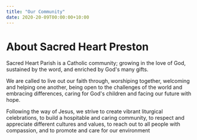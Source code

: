 ```yaml
---
title: "Our Community"
date: 2020-20-09T00:00:00+10:00
---
```

# About Sacred Heart Preston

Sacred Heart Parish is a Catholic community; growing in the love of God, sustained by the word, and enriched by God's many gifts.

We are called to live out our faith through, worshiping together, welcoming and helping one another, being open to the challenges of the world and embracing differences, caring for God's children and facing our future with hope.

Following the way of Jesus, we strive to create vibrant liturgical celebrations, to build a hospitable and caring community, to respect and appreciate different cultures and values, to reach out to all people with compassion, and to promote and care for our environment

